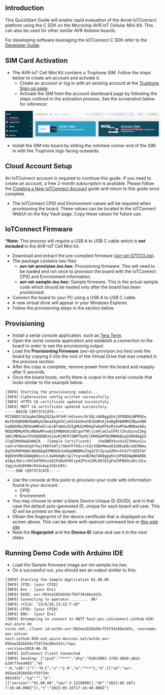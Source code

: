 ## Introduction
This QuickStart Guide will enable rapid evaluation of the Avnet IoTConnect platform using the C SDK on the Microchip AVR IoT Cellular Mini Kit.  This can also be used for other similar AVR Arduino boards.

For developing software leveraging the IoTConnect C SDK refer to the [Developer Guide](README.md).

## SIM Card Activation

* The AVR-IoT Cell Mini Kit contains a Truphone SIM. Follow the steps below to create am account and activate it.
  * Create an account or log in with an existing account at the [Truphone Sign-up page](https://account.truphone.com/register).
  * Activate the SIM from the account dashboard page by following the steps outlined in the activation process. 
    See the screenshot below for reference:

![Truphone Activation](media/truphone-activate-sim.png "Truphone Activation")

* Install the SIM into board by sliding the notched-corner end of the SIM in with the Truphone logo facing outwards.

## Cloud Account Setup
An IoTConnect account is required to continue this guide. If you need to create an account, a free 2-month subscription is available.  Please follow the [Creating a New IoTConnect Account](https://github.com/avnet-iotconnect/avnet-iotconnect.github.io/blob/main/documentation/iotconnect/subscription/subscription.md) guide and return to this guide once complete.
* The IoTConnect CPID and Environment values will be required when provisioning the board. These values can be located in the IoTConnect WebUI on the Key Vault page. Copy these values for future use.

## IoTConnect Firmware
***Note:** This process will require a USB A to USB C cable which is **not included** in the AVR-IoT Cell Mini kit.

* Download and extract the pre-compiled firmware ([avr-iot-071723.zip](https://saleshosted.z13.web.core.windows.net/sdk/arduino/avr-iot-071723.zip)).
* The package contains two files:
  * **avr-iot-provision.ino.hex:** Provisioning firmware. This will need to be loaded and run once to provision the board with the IoTConnect CPID and Environment information.
  * **avr-iot-sample.ino.hex:** Sample firmware. This is the actual sample code which should be loaded only after the board has been provisioned.
* Connect the board to your PC using a USB A to USB C cable.
* A new virtual drive will appear in your Windows Explorer.
* Follow the provisioning steps in the section below.

## Provisioning

* Install a serial console application, such as [Tera Term](https://ttssh2.osdn.jp/index.html.en).
* Open the serial console application and establish a connection to the board in order to see the provisioning output.
* Load the **Provisioning Firmware** (avr-iot-provision.ino.hex) onto the board by copying it into the root of the Virtual Drive that was created in the previous section.
* After the copy is complete, remove power from the board and reapply after 5 seconds.
* Once the board boots, verify there is output in the serial console that looks similar to the example below.

```
[INFO] Starting the provisioning sample...
[INFO] Ciphersuites config written successfully.
[INFO] HTTPS CA certificate updated successfuly.
[INFO] MQTT CA certificate updated successfuly.
-----BEGIN CERTIFICATE-----
MIIB8DCCAZegAwIBAgIQZqxXFSHF/eOiwnn/0rSQLzAKBggqhkjOPQQDAjBPMSEw
HwYDVQQKDBhNaWNyb2NoaXAgVGVjaG5vbG9neSBJbmMxKjAoBgNVBAMMIUNyeXB0
byBBdXRoZW50aWNhdGlvbiBTaWduZXIgMkQzMDAgFw0yMTAzMjUxMTAwMDBaGA8y
MDQ5MDMyNTExMDAwMFowQjEhMB8GA1UECgwYTWljcm9jaGlwIFRlY2hub2xvZ3kg
SW5jMR0wGwYDVQQDDBRzbjAxMjNFRTdBMTQzMjlEM0QwMTBZMBMGByqGSM49AgEG
CCqGSM49AwEHA0IA   [Sample Certificate]   /UeQWE93uvUa3Z3XHuoZis
naG+sYdmoGhgkfhwjYKH7eATjrSKeFPfX9c/vlOjYDBeMAwGA1UdEwEB/wQCMAAw
DgYDVR0PAQH/BAQDAgOIMB0GA1UdDgQWBBReZ3gqfZtIp+p4ZMn+FkIVTx5E6TAf
BgNVHSMEGDAWgBQss+/LXwRk0qR/1plYzq+aUB2NqTAKBggqhkjOPQQDAgNHADBE
AiByL9Qrcr9VC94fKPws5bIFd8a9YKFzp4ZPVuUJML863QIgFmCDPBO9zxRiJdLw
2qgjeuEeDVW6r0SVw4wpJSELhOY=
-----END CERTIFICATE-----
```
* Use the console at this point to provision your code with information found in your account:
  * CPID
  * Environment
* You may choose to enter a blank Device Unique ID (DUID), and in that case the default 
auto-generated ID, unique for each board will user. This ID will be printed on the screen.
* Obtain the fingerprint of the device certificate that is displayed on the screen above.
This can be done with openssl command line or [this web site](https://www.samltool.com/fingerprint.php)
* Note the **fingerprint** and the **Device ID** value and use it in the next steps.

## Running Demo Code with Arduino IDE

* Load the Sample firmware image avr-iot-sample.ino.hex. 
* On a successful run, you should see an output similar to this:

```
[INFO] Starting the Sample Application 01.00.00
[INFO] CPID: [your CPID]
[INFO] Env : [your Env]
[INFO] DUID: avr-092ee282bb58cf55f34c66e3d3c
[INFO] Connecting to operator......... OK!
[INFO] +CCLK: "23/6/26,13:22:7-20"
[INFO] CPID: [your CPID]
[INFO] ENV:  [your Env]
[INFO] Attempting to connect to MQTT host:poc-iotconnect-iothub-030-eu2.azure-de
vices.net, client id:avtds-avr-092ee282bb58cf55f34c66e3d3c, username: poc-iotcon
nect-iothub-030-eu2.azure-devices.net/avtds-avr-092ee282bb58cf55f34c66e3d3c/?api
-version=2018-06-30
[INFO] IoTConnect Client Connected
[INFO] Sending: {"cpid":"****","dtg":"620c9902-17dd-46b0-a8a2-b20f77eed493","mt
":0,"sdk":{"l":"M_C","v":"2.0","e":"***"},"d":[{"id":"avr-092ee282bb58cf55f34c
66e3d3c","tg":"","d":[{"version":"01.00.00","cpu":3.1229999}],"dt":"2023-05-16T1
7:16:40.000Z"}],"t":"2023-05-16T17:16:40.000Z"}
```
